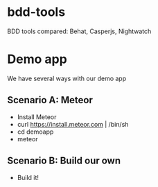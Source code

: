 bdd-tools
=========

BDD tools compared: Behat, Casperjs, Nightwatch


Demo app
=========
We have several ways with our demo app

Scenario A: Meteor
---------

* Install Meteor
* curl https://install.meteor.com | /bin/sh
* cd demoapp
* meteor


Scenario B: Build our own
---------
* Build it!